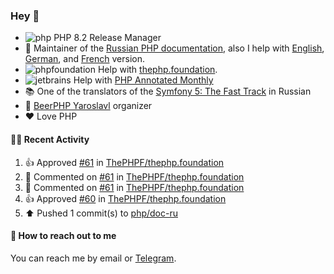 ### Hey 👋

- ![php](https://user-images.githubusercontent.com/4685504/174548850-037dfd35-3b33-4154-9c50-95efd45ba66a.png) PHP 8.2 Release Manager
- 📖 Maintainer of the [Russian PHP documentation](https://github.com/php/doc-ru), also I help with [English](https://github.com/php/doc-en), [German](https://github.com/php/doc-de), and [French](https://github.com/php/doc-fr) version.
- ![phpfoundation](https://user-images.githubusercontent.com/4685504/174548733-72f62c18-f57e-47a6-8201-cb3d87e06b98.png) Help with [thephp.foundation](https://github.com/ThePHPF/thephp.foundation).
- ![jetbrains](https://user-images.githubusercontent.com/4685504/174548471-693a0e41-4db3-4251-a452-71518bfc5359.png) Help with [PHP Annotated Monthly](https://blog.jetbrains.com/phpstorm/tag/php-annotated-monthly/)
- 📚 One of the translators of
  the [Symfony 5: The Fast Track](https://symfony.com/doc/current/the-fast-track/ru/index.html)
  in Russian
- 🍻 [BeerPHP Yaroslavl](https://github.com/beerphp/yaroslavl) organizer
- ❤️ Love PHP

#### 👨‍💻 Recent Activity

<!--RECENT_ACTIVITY:start-->
1. 👍 Approved [#61](https://github.com/ThePHPF/thephp.foundation/pull/61#pullrequestreview-1125177849) in [ThePHPF/thephp.foundation](https://github.com/ThePHPF/thephp.foundation)
2. 💬 Commented on [#61](https://github.com/ThePHPF/thephp.foundation/pull/61#discussion_r983432303) in [ThePHPF/thephp.foundation](https://github.com/ThePHPF/thephp.foundation)
3. 💬 Commented on [#61](https://github.com/ThePHPF/thephp.foundation/pull/61#discussion_r983432245) in [ThePHPF/thephp.foundation](https://github.com/ThePHPF/thephp.foundation)
4. 👍 Approved [#60](https://github.com/ThePHPF/thephp.foundation/pull/60#pullrequestreview-1125129101) in [ThePHPF/thephp.foundation](https://github.com/ThePHPF/thephp.foundation)
5. ⬆️ Pushed 1 commit(s) to [php/doc-ru](https://github.com/php/doc-ru)
<!--RECENT_ACTIVITY:end-->

#### 💌 How to reach out to me

You can reach me by email or [Telegram](https://t.me/saundefined).
